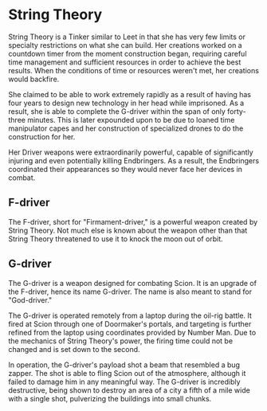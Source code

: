 # String Theory
String Theory is a Tinker similar to Leet in that she has very few limits or specialty restrictions on what she can build. Her creations worked on a countdown timer from the moment construction began, requiring careful time management and sufficient resources in order to achieve the best results. When the conditions of time or resources weren't met, her creations would backfire.

She claimed to be able to work extremely rapidly as a result of having has four years to design new technology in her head while imprisoned. As a result, she is able to complete the G-driver within the span of only forty-three minutes. This is later expounded upon to be due to loaned time manipulator capes and her construction of specialized drones to do the construction for her.

Her Driver weapons were extraordinarily powerful, capable of significantly injuring and even potentially killing Endbringers. As a result, the Endbringers coordinated their appearances so they would never face her devices in combat.

## F-driver
The F-driver, short for "Firmament-driver," is a powerful weapon created by String Theory. Not much else is known about the weapon other than that String Theory threatened to use it to knock the moon out of orbit.

## G-driver
The G-driver is a weapon designed for combating Scion. It is an upgrade of the F-driver, hence its name G-driver. The name is also meant to stand for "God-driver."

The G-driver is operated remotely from a laptop during the oil-rig battle. It fired at Scion through one of Doormaker's portals, and targeting is further refined from the laptop using coordinates provided by Number Man. Due to the mechanics of String Theory's power, the firing time could not be changed and is set down to the second.

In operation, the G-driver's payload shot a beam that resembled a bug zapper. The shot is able to fling Scion out of the atmosphere, although it failed to damage him in any meaningful way. The G-driver is incredibly destructive, being shown to destroy an area of a city a fifth of a mile wide with a single shot, pulverizing the buildings into small chunks.

